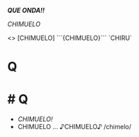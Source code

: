 *****QUE ONDA!!***** 
<!--><!-->
_CHIMUELO_ <br>
<!--> <>
[CHIMUELO]
```{CHIMUELO}```
`CHIRU`
<!--><!-->
# Q
<!--><!-->
# # Q
- *CHIMUELO!*
- CHIMUELO ...
♪CHIMUELO♪
/chimelo/ 
